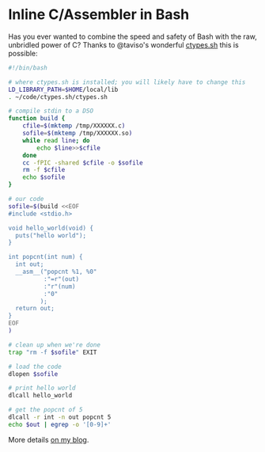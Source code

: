 # Inline C/Assembler in Bash

Has you ever wanted to combine the speed and safety of Bash with the raw,
unbridled power of C? Thanks to @taviso's wonderful
[ctypes.sh](http://ctypes.sh/) this is possible:

```bash
#!/bin/bash

# where ctypes.sh is installed; you will likely have to change this
LD_LIBRARY_PATH=$HOME/local/lib
. ~/code/ctypes.sh/ctypes.sh

# compile stdin to a DSO
function build {
    cfile=$(mktemp /tmp/XXXXXX.c)
    sofile=$(mktemp /tmp/XXXXXX.so)
    while read line; do
        echo $line>>$cfile
    done
    cc -fPIC -shared $cfile -o $sofile
    rm -f $cfile
    echo $sofile
}

# our code
sofile=$(build <<EOF
#include <stdio.h>

void hello_world(void) {
  puts("hello world");
}

int popcnt(int num) {
  int out;
  __asm__("popcnt %1, %0"
          :"=r"(out)
          :"r"(num)
          :"0"
         );
  return out;
}
EOF
)

# clean up when we're done
trap "rm -f $sofile" EXIT

# load the code
dlopen $sofile

# print hello world
dlcall hello_world

# get the popcnt of 5
dlcall -r int -n out popcnt 5
echo $out | egrep -o '[0-9]+'
```

More details [on my blog](https://eklitzke.org/inline-c-and-asm-in-bash).
